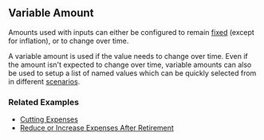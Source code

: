 ## Variable Amount

Amounts used with inputs can either be configured to remain [fixed][2]
(except for inflation), or to change over time.

A variable amount is used if the value needs to change over time. 
Even if the amount isn't expected to change over time, variable 
amounts can also be used to setup a list of named values
which can be quickly selected from in different [scenarios][1]. 

### Related Examples

* [Cutting Expenses](recipeCuttingExpense.html)
* [Reduce or Increase Expenses After Retirement](recipeChangeRetirementExpense.html)

[1]:scenario.html
[2]:fixedAmount.html